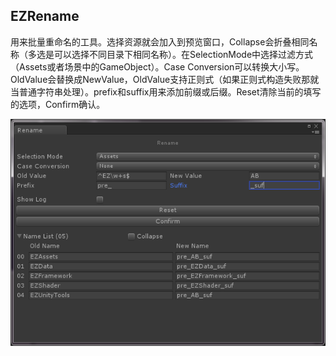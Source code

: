 ## EZRename

用来批量重命名的工具。选择资源就会加入到预览窗口，Collapse会折叠相同名称（多选是可以选择不同目录下相同名称）。在SelectionMode中选择过滤方式（Assets或者场景中的GameObject）。Case Conversion可以转换大小写。OldValue会替换成NewValue，OldValue支持正则式（如果正则式构造失败那就当普通字符串处理）。prefix和suffix用来添加前缀或后缀。Reset清除当前的填写的选项，Confirm确认。

![](.SamplePicture/EZRename.png)